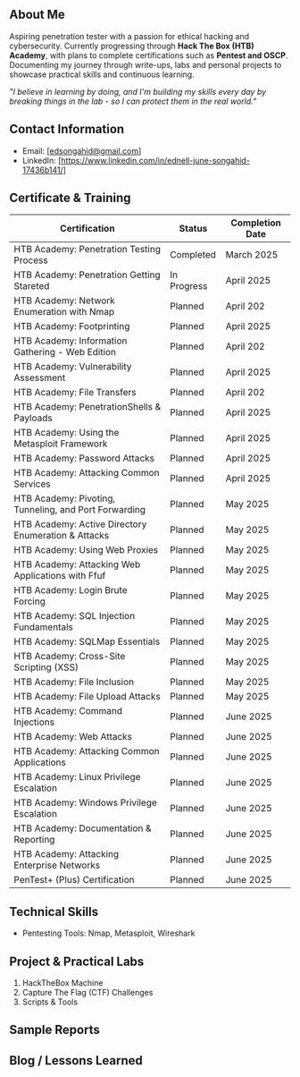 ## About Me

Aspiring penetration tester with a passion for ethical hacking and cybersecurity. Currently progressing through <b>Hack The Box (HTB) Academy</b>, with plans to complete certifications such as <b>Pentest and OSCP</b>. Documenting my journey through write-ups, labs and personal projects to showcase practical skills and continuous learning.

<i>"I believe in learning by doing, and I'm building my skills every day by breaking things in the lab - so I can protect them in the real world."</i>

## Contact Information
- Email: [edsongahid@gmail.com]
- LinkedIn: [https://www.linkedin.com/in/ednell-june-songahid-17436b141/]

## Certificate & Training
| Certification             | Status         | Completion Date |
|---------------------------|----------------|-----------------|
| HTB Academy: Penetration Testing Process  | Completed      | March 2025    |
| HTB Academy: Penetration Getting Stareted | In Progress | April 2025   |
| HTB Academy: Network Enumeration with Nmap  | Planned      | April 202   |
| HTB Academy: Footprinting | Planned | April 2025   |
| HTB Academy: Information Gathering - Web Edition  | Planned      | April 202  |
| HTB Academy: Vulnerability Assessment | Planned | April 2025   |
| HTB Academy: File Transfers  | Planned| April 202    |
| HTB Academy: PenetrationShells & Payloads | Planned | April 2025   |
| HTB Academy: Using the Metasploit Framework | Planned | April 2025   |
| HTB Academy: Password Attacks | Planned | April 2025   |
| HTB Academy: Attacking Common Services | Planned | April 2025   |
| HTB Academy: Pivoting, Tunneling, and Port Forwarding | Planned | May 2025   |
| HTB Academy: Active Directory Enumeration & Attacks | Planned | May 2025   |
| HTB Academy: Using Web Proxies | Planned | May 2025   |
| HTB Academy: Attacking Web Applications with Ffuf | Planned | May 2025   |
| HTB Academy: Login Brute Forcing | Planned | May 2025   |
| HTB Academy: SQL Injection Fundamentals | Planned | May 2025   |
| HTB Academy: SQLMap Essentials | Planned | May 2025   |
| HTB Academy: Cross-Site Scripting (XSS) | Planned | May 2025   |
| HTB Academy: File Inclusion | Planned | May 2025   |
| HTB Academy: File Upload Attacks | Planned | May 2025   |
| HTB Academy: Command Injections | Planned | June 2025   |
| HTB Academy: Web Attacks | Planned | June 2025   |
| HTB Academy: Attacking Common Applications | Planned | June 2025   |
| HTB Academy: Linux Privilege Escalation | Planned | June 2025   |
| HTB Academy: Windows Privilege Escalation | Planned | June 2025   |
| HTB Academy: Documentation & Reporting | Planned | June 2025   |
| HTB Academy: Attacking Enterprise Networks | Planned | June 2025   |
| PenTest+ (Plus) Certification | Planned | June 2025      |

## Technical Skills
- Pentesting Tools: Nmap, Metasploit, Wireshark

## Project & Practical Labs
1. HackTheBox Machine
2. Capture The Flag (CTF) Challenges
3. Scripts & Tools

## Sample Reports

## Blog / Lessons Learned


